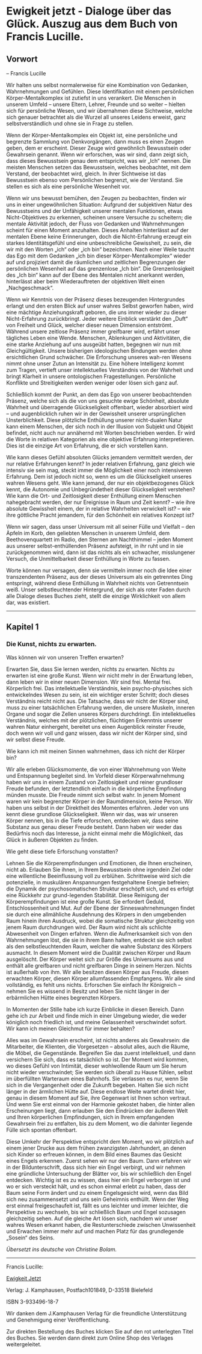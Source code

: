# Ewigkeit jetzt - Dialoge über das Glück. Auszug aus dem Buch von Francis Lucille.

## Vorwort

– Francis Lucille

Wir halten uns selbst normalerweise für eine Kombination von Gedanken, Wahrnehmungen und Gefühlen. Diese Identifikation mit einem persönlichen Körper-Mentalkomplex ist zutiefst in uns verankert. Die Menschen in unserem Umfeld – unsere Eltern, Lehrer, Freunde und so weiter – hielten sich für persönliche Wesen, und wir übernahmen diese Sichtweise, welche sich genauer betrachtet als die Wurzel all unseres Leidens erweist, ganz selbstverständlich und ohne sie in Frage zu stellen.

Wenn der Körper-Mentalkomplex ein Objekt ist, eine persönliche und begrenzte Sammlung von Denkvorgängen, dann muss es einen Zeugen geben, dem er erscheint. Dieser Zeuge wird gewöhnlich Bewusstsein oder Gewahrsein genannt. Wenn wir erforschen, was wir sind, dann zeigt sich, dass dieses Bewusstsein genau dem entspricht, was wir „Ich“ nennen. Die meisten Menschen setzen das Bewusstsein, welches beobachtet, mit dem Verstand, der beobachtet wird, gleich. In ihrer Sichtweise ist das Bewusstsein ebenso vom Persönlichen begrenzt, wie der Verstand. Sie stellen es sich als eine persönliche Wesenheit vor.

Wenn wir uns bewusst bemühen, den Zeugen zu beobachten, finden wir uns in einer ungewöhnlichen Situation: Aufgrund der subjektiven Natur des Bewusstseins und der Unfähigkeit unserer mentalen Funktionen, etwas Nicht-Objektives zu erkennen, scheinen unsere Versuche zu scheitern; die mentale Aktivität jedoch, der Fluss von Gedanken und Wahrnehmungen scheint für einen Moment anzuhalten. Dieses Anhalten hinterlässt auf der mentalen Ebene keine Erinnerungen, doch die Nicht-Erfahrung erzeugt ein starkes Identitätsgefühl und eine unbeschreibliche Gewissheit, zu sein, die wir mit den Worten „ich“ oder „ich bin“ bezeichnen. Nach einer Weile taucht das Ego mit dem Gedanken „ich bin dieser Körper-Mentalkomplex“ wieder auf und projiziert damit die räumlichen und zeitlichen Begrenzungen der persönlichen Wesenheit auf das grenzenlose „Ich bin“. Die Grenzenlosigkeit des „Ich bin“ kann auf der Ebene des Mentalen nicht anerkannt werden, hinterlässt aber beim Wiederauftreten der objektiven Welt einen „Nachgeschmack“.

Wenn wir Kenntnis von der Präsenz dieses bezeugenden Hintergrundes erlangt und den ersten Blick auf unser wahres Selbst geworfen haben, wird eine mächtige Anziehungskraft geboren, die uns immer wieder zu dieser Nicht-Erfahrung zurückbringt. Jeder weitere Einblick verstärkt den „Duft“ von Freiheit und Glück, welcher dieser neuen Dimension entströmt. Während unsere zeitlose Präsenz immer greifbarer wird, erfährt unser tägliches Leben eine Wende. Menschen, Ablenkungen und Aktivitäten, die eine starke Anziehung auf uns ausgeübt hatten, begegnen wir nun mit Gleichgültigkeit. Unsere bisherigen ideologischen Bindungen werden ohne ersichtlichen Grund schwächer. Die Erforschung unseres wah-ren Wesens nimmt ohne unser Zutun an Intensität zu. Eine höhere Intelligenz kommt zum Tragen, vertieft unser intellektuelles Verständnis von der Wahrheit und bringt Klarheit in unsere ontologischen Fragestellungen. Persönliche Konflikte und Streitigkeiten werden weniger oder lösen sich ganz auf.

Schließlich kommt der Punkt, an dem das Ego von unserer beobachtenden Präsenz, welche sich als die von uns gesuchte ewige Schönheit, absolute Wahrheit und überragende Glückseligkeit offenbart, wieder absorbiert wird – und augenblicklich ruhen wir in der Gewissheit unserer ursprünglichen Unsterblichkeit. Diese plötzliche Enthüllung unserer nicht-dualen Natur kann einem Menschen, der sich noch in der Illusion von Subjekt und Objekt befindet, nicht auch nur annähernd mit Worten beschrieben werden. Er wird die Worte in relativen Kategorien als eine objektive Erfahrung interpretieren. Dies ist die einzige Art von Erfahrung, die er sich vorstellen kann.

Wie kann dieses Gefühl absoluten Glücks jemandem vermittelt werden, der nur relative Erfahrungen kennt? In jeder relativen Erfahrung, ganz gleich wie intensiv sie sein mag, steckt immer die Möglichkeit einer noch intensiveren Erfahrung. Dem ist jedoch nicht so, wenn es um die Glückseligkeit unseres wahren Wesens geht. Wie kann jemand, der nur ein objektbezogenes Glück kennt, die Autonomie und Unbegründetheit dieser Glückseligkeit verstehen? Wie kann die Ort- und Zeitlosigkeit dieser Enthüllung einem Menschen nahegebracht werden, der nur Ereignisse in Raum und Zeit kennt? – wie ihre absolute Gewissheit einem, der in relative Wahrheiten verwickelt ist? – wie ihre göttliche Pracht jemandem, für den Schönheit ein relatives Konzept ist?

Wenn wir sagen, dass unser Universum mit all seiner Fülle und Vielfalt – den Äpfeln im Korb, den geliebten Menschen in unserem Umfeld, dem Beethovenquartett im Radio, den Sternen am Nachthimmel – jeden Moment aus unserer selbst-enthüllenden Präsenz aufsteigt, in ihr ruht und in sie zurückgenommen wird, dann ist das nichts als ein schwacher, misslungener Versuch, die Unmittelbarkeit dieser Enthüllung in Worte zu fassen.

Worte können nur versagen, denn sie vermitteln immer noch die Idee einer transzendenten Präsenz, aus der dieses Universum als ein getrenntes Ding entspringt, während diese Enthüllung in Wahrheit nichts von Getrenntsein weiß. Unser selbstleuchtender Hintergrund, der sich als roter Faden durch alle Dialoge dieses Buches zieht, stellt die einzige Wirklichkeit von allem dar, was existiert.

* * *

## Kapitel 1

### Die Kunst, nichts zu erwarten.

Was können wir von unseren Treffen erwarten?

Erwarten Sie, dass Sie lernen werden, nichts zu erwarten. Nichts zu erwarten ist eine große Kunst. Wenn wir nicht mehr in der Erwartung leben, dann leben wir in einer neuen Dimension. Wir sind frei. Mental frei. Körperlich frei. Das intellektuelle Verständnis, kein psycho-physisches sich entwickelndes Wesen zu sein, ist ein wichtiger erster Schritt; doch dieses Verständnis reicht nicht aus. Die Tatsache, dass wir nicht der Körper sind, muss zu einer tatsächlichen Erfahrung werden, die unsere Muskeln, inneren Organe und sogar die Zellen unseres Körpers durchdringt. Ein intellektuelles Verständnis, welches mit der plötzlichen, flüchtigen Erkenntnis unserer wahren Natur einhergeht, bereitet uns einen Augenblick reinster Freude, doch wenn wir voll und ganz wissen, dass wir nicht der Körper sind, sind wir selbst diese Freude.

Wie kann ich mit meinen Sinnen wahrnehmen, dass ich nicht der Körper bin?

Wir alle erleben Glücksmomente, die von einer Wahrnehmung von Weite und Entspannung begleitet sind. Im Vorfeld dieser Körperwahrnehmung haben wir uns in einem Zustand von Zeitlosigkeit und reiner grundloser Freude befunden, der letztendlich einfach in die körperliche Empfindung münden musste. Die Freude nimmt sich selbst wahr. In jenem Moment waren wir kein begrenzter Körper in der Raumdimension, keine Person. Wir haben uns selbst in der Direktheit des Momentes erfahren. Jeder von uns kennt diese grundlose Glückseligkeit. Wenn wir das, was wir unseren Körper nennen, bis in die Tiefe erforschen, entdecken wir, dass seine Substanz aus genau dieser Freude besteht. Dann haben wir weder das Bedürfnis noch das Interesse, ja nicht einmal mehr die Möglichkeit, das Glück in äußeren Objekten zu finden.

Wie geht diese tiefe Erforschung vonstatten?

Lehnen Sie die Körperempfindungen und Emotionen, die Ihnen erscheinen, nicht ab. Erlauben Sie ihnen, in Ihrem Bewusstsein ohne irgendein Ziel oder eine willentliche Beeinflussung voll zu erblühen. Schrittweise wird sich die potenzielle, in muskulären Anspannungen festgehaltene Energie befreien; die Dynamik der psychosomatischen Struktur erschöpft sich, und es erfolgt eine Rückkehr zur grund-legenden Stabilität. Diese Reinigung der Körperempfindungen ist eine große Kunst. Sie erfordert Geduld, Entschlossenheit und Mut. Auf der Ebene der Sinneswahrnehmungen findet sie durch eine allmähliche Ausdehnung des Körpers in den umgebenden Raum hinein ihren Ausdruck, wobei die somatische Struktur gleichzeitig von jenem Raum durchdrungen wird. Der Raum wird nicht als schlichte Abwesenheit von Dingen erfahren. Wenn die Aufmerksamkeit sich von den Wahrnehmungen löst, die sie in ihrem Bann halten, entdeckt sie sich selbst als den selbstleuchtenden Raum, welcher die wahre Substanz des Körpers ausmacht. In diesem Moment wird die Dualität zwischen Körper und Raum ausgelöscht. Der Körper weitet sich zur Größe des Universums aus und enthält alle greifbaren und nicht greifbaren Dinge in seinem Herzen. Nichts ist außerhalb von ihm. Wir alle besitzen diesen Körper aus Freude, diesen erwachten Körper, diesen Körper allumfassenden Empfangens. Wir alle sind vollständig, es fehlt uns nichts. Erforschen Sie einfach Ihr Königreich – nehmen Sie es wissend in Besitz und leben Sie nicht länger in der erbärmlichen Hütte eines begrenzten Körpers.

In Momenten der Stille habe ich kurze Einblicke in diesen Bereich. Dann gehe ich zur Arbeit und finde mich in einer Umgebung wieder, die weder königlich noch friedlich ist, und meine Gelassenheit verschwindet sofort. Wir kann ich meinen Gleichmut für immer behalten?

Alles was im Gewahrsein erscheint, ist nichts anderes als Gewahrsein: die Mitarbeiter, die Klienten, die Vorgesetzen – absolut alles, auch die Räume, die Möbel, die Gegenstände. Begreifen Sie das zuerst intellektuell, und dann versichern Sie sich, dass es tatsächlich so ist. Der Moment wird kommen, wo dieses Gefühl von Intimität, dieser wohlwollende Raum um Sie herum nicht wieder verschwindet; Sie werden sich überall zu Hause fühlen, selbst im überfüllten Warteraum eines Bahnhofs. Sie verlassen es nur, wenn Sie sich in die Vergangenheit oder die Zukunft begeben. Halten Sie sich nicht länger in der ärmlichen Hütte auf. Diese endlose Weite wartet direkt hier, genau in diesem Moment auf Sie, ihre Gegenwart ist Ihnen schon vertraut. Und wenn Sie erst einmal von der Harmonie gekostet haben, die hinter allen Erscheinungen liegt, dann erlauben Sie den Eindrücken der äußeren Welt und Ihren körperlichen Empfindungen, sich in Ihrem empfangenden Gewahrsein frei zu entfalten, bis zu dem Moment, wo die dahinter liegende Fülle sich spontan offenbart.

Diese Umkehr der Perspektive entspricht dem Moment, wo wir plötzlich auf einem jener Drucke aus dem frühen zwanzigsten Jahrhundert, an denen sich Kinder so erfreuen können, in dem Bild eines Baumes das Gesicht eines Engels erkennen. Zuerst sehen wir nur den Baum. Dann erfahren wir in der Bildunterschrift, dass sich hier ein Engel verbirgt, und wir nehmen eine gründliche Untersuchung der Blätter vor, bis wir schließlich den Engel entdecken. Wichtig ist es zu wissen, dass hier ein Engel verborgen ist und wo er sich versteckt hält, und es schon einmal erlebt zu haben, dass der Baum seine Form ändert und zu einem Engelsgesicht wird, wenn das Bild sich neu zusammensetzt und uns sein Geheimnis enthüllt. Wenn der Weg erst einmal freigeschaufelt ist, fällt es uns leichter und immer leichter, die Perspektive zu wechseln, bis wir schließlich Baum und Engel sozusagen gleichzeitig sehen. Auf die gleiche Art lösen sich, nachdem wir unser wahres Wesen erkannt haben, die Restunterschiede zwischen Unwissenheit und Erwachen immer mehr auf und machen Platz für das grundlegende „Sosein“ des Seins.

_Übersetzt ins deutsche von Christine Bolam._

* * *

Francis Lucille:

[Ewigkeit Jetzt](http://web.archive.org/web/20100924193702/http://weltinnenraum.de/oxid.php/cl/alist/cnid/spirituelle-tradition-advaita/pgNr/3)

Verlag: J. Kamphausen, Postfach101849, D-33518 Bielefeld

ISBN 3-933496-18-7

Wir danken dem J.Kamphausen Verlag für die freundliche Unterstützung und Genehmigung einer Veröffentlichung.

Zur direkten Bestellung des Buches klicken Sie auf den rot unterlegten Titel des Buches. Sie werden dann direkt zum Online Shop des Verlages weitergeleitet.

